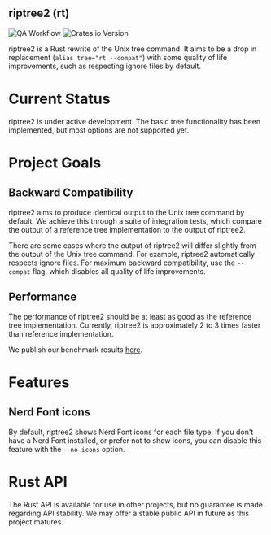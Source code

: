 
riptree2 (rt)
-------------

![QA Workflow](https://github.com/bcheidemann/riptree2/actions/workflows/qa.yml/badge.svg)
![Crates.io Version](https://img.shields.io/crates/v/riptree2)

riptree2 is a Rust rewrite of the Unix tree command. It aims to be a drop in
replacement (`alias tree="rt --compat"`) with some quality of life improvements,
such as respecting ignore files by default.

# Current Status

riptree2 is under active development. The basic tree functionality has been
implemented, but most options are not supported yet.

# Project Goals

## Backward Compatibility

riptree2 aims to produce identical output to the Unix tree command by default.
We achieve this through a suite of integration tests, which compare the output
of a reference tree implementation to the output of riptree2.

There are some cases where the output of riptree2 will differ slightly from the
output of the Unix tree command. For example, riptree2 automatically respects
ignore files. For maximum backward compatibility, use the `--compat` flag, which
disables all quality of life improvements.

## Performance

The performance of riptree2 should be at least as good as the reference tree
implementation. Currently, riptree2 is approximately 2 to 3 times faster than
reference implementation.

We publish our benchmark results [here](https://bcheidemann.github.io/riptree2/criterion/report/).

# Features

## Nerd Font icons

By default, riptree2 shows Nerd Font icons for each file type. If you don't
have a Nerd Font installed, or prefer not to show icons, you can disable this
feature with the `--no-icons` option.

# Rust API

The Rust API is available for use in other projects, but no guarantee is made
regarding API stability. We may offer a stable public API in future as this
project matures.
